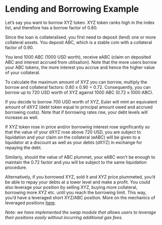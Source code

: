 # Lending and Borrowing Example

Let’s say you want to borrow XYZ token. XYZ token ranks high in the index list, and therefore has a borrow factor of 0.80. 

Since the loan is collateralised, you first need to deposit \(lend\) one or more collateral assets. You deposit ABC, which is a stable coin with a collateral factor of 0.90.

You lend 1000 ABC \(1000 USD worth\), receive eABC \(claim on deposited ABC and interest accrued from utilisation\). Note that the more users borrow your ABC tokens, the more interest you accrue and hence the higher value of your collateral.

To calculate the maximum amount of XYZ you can borrow, multiply the borrow and collateral factors: 0.80 x 0.90 = 0.72. Consequently, you can borrow up to 720 USD worth of XYZ against 1000 ABC \(0.72 x 1000 ABC\). 

If you decide to borrow 700 USD worth of XYZ, Euler will mint an equivalent amount of dXYZ \(debt token equal to principal amount owed and accrued borrowing costs\). Note that if borrowing rates rise, your debt levels will increase as well. 

If XYZ token rose in price and/or borrowing interest rose significantly so that the value of your dXYZ rose above 720 USD, you are subject to liquidation and your claim on the collateral \(eABC\) will be given to a liquidator at a discount as well as your debts \(dXYZ\) in exchange for repaying the debt. 

Similarly, should the value of ABC plummet, your eABC won’t be enough to maintain the 0.72 factor and you will be subject to the same liquidation procedure.

Alternatively, if you borrowed XYZ, sold it and XYZ price plummeted, you’d be able to repay your debts at a lower level and make a profit. You could also leverage your position by selling XYZ, buying more collateral, borrowing more XYZ etc. until you reach the borrowing limit. This way, you’d have a leveraged short XYZ/ABC position. More on the mechanics of leveraged positions [here](https://medium.com/@Hoytech/82402529c51b).

_Note: we have implemented the swap module that allows users to leverage their positions easily without incurring additional gas fees._  


